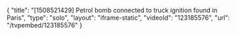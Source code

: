 {
    "title": "[1508521429] Petrol bomb connected to truck ignition found in Paris",
    "type": "solo",
    "layout": "iframe-static",
    "videoId": "123185576",
    "url": "\/tvpembed\/123185576"
}